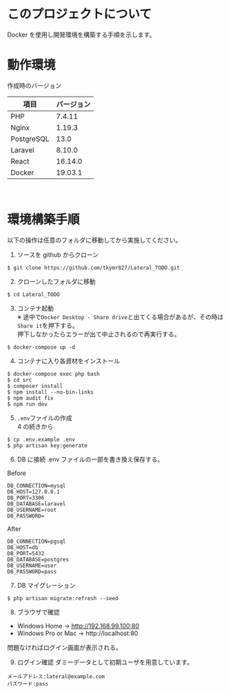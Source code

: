 # このプロジェクトについて

Docker を使用し開発環境を構築する手順を示します。

# 動作環境

作成時のバージョン

| 項目       | バージョン |
| ---------- | ---------- |
| PHP        | 7.4.11     |
| Nginx      | 1.19.3     |
| PostgreSQL | 13.0       |
| Laravel    | 8.10.0     |
| React      | 16.14.0    |
| Docker     | 19.03.1    |

<br>

# 環境構築手順

以下の操作は任意のフォルダに移動してから実施してください。

1. ソースを github からクローン

```
$ git clone https://github.com/tkymr827/Lateral_TODO.git
```

2. クローンしたフォルダに移動

```
$ cd Lateral_TODO
```

3. コンテナ起動  
   ※ 途中で`Docker Desktop - Share drive`と出てくる場合があるが、その時は`Share it`を押下する。  
   押下しなかったらエラーが出て中止されるので再実行する。

```
$ docker-compose up -d
```

4. コンテナに入り各資材をインストール

```
$ docker-compose exec php bash
$ cd src
$ composer install
$ npm install --no-bin-links
$ npm audit fix
$ npm run dev
```

5. `.env`ファイルの作成  
   4 の続きから

```
$ cp .env.example .env
$ php artisan key:generate
```

6. DB に接続
   .env ファイルの一部を書き換え保存する。

Before

```
DB_CONNECTION=mysql
DB_HOST=127.0.0.1
DB_PORT=3306
DB_DATABASE=laravel
DB_USERNAME=root
DB_PASSWORD=
```

After

```
DB_CONNECTION=pgsql
DB_HOST=db
DB_PORT=5432
DB_DATABASE=postgres
DB_USERNAME=user
DB_PASSWORD=pass
```

7. DB マイグレーション

```
$ php artisan migrate:refresh --seed
```

8. ブラウザで確認

-   Windows Home -> http://192.168.99.100:80
-   Windows Pro or Mac -> http://localhost:80

問題なければログイン画面が表示される。

9. ログイン確認
   ダミーデータとして初期ユーザを用意しています。

```
メールアドレス:lateral@example.com
パスワード:pass
```
